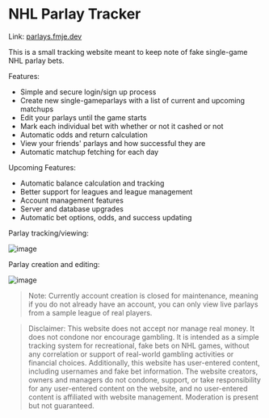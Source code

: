 # NHL Parlay Tracker

Link: [parlays.fmje.dev](https://parlays.fmje.dev)

This is a small tracking website meant to keep note of fake single-game NHL parlay bets.

Features:
- Simple and secure login/sign up process
- Create new single-gameparlays with a list of current and upcoming matchups
- Edit your parlays until the game starts
- Mark each individual bet with whether or not it cashed or not
- Automatic odds and return calculation
- View your friends' parlays and how successful they are
- Automatic matchup fetching for each day

Upcoming Features:
- Automatic balance calculation and tracking
- Better support for leagues and league management
- Account management features
- Server and database upgrades
- Automatic bet options, odds, and success updating

Parlay tracking/viewing:

![image](https://github.com/user-attachments/assets/d70245a5-815a-455f-81b0-d6c123a30b09)

Parlay creation and editing:

![image](https://github.com/user-attachments/assets/218b23a4-4483-4047-81c4-5e4d4b313604)

> Note: Currently account creation is closed for maintenance, meaning if you do not already have an account, you can only view live parlays from a sample league of real players.

> Disclaimer: This website does not accept nor manage real money. It does not condone nor encourage gambling. It is intended as a simple tracking system for recreational, fake bets on NHL games, without any correlation or support of real-world gambling activities or financial choices.
> Additionally, this website has user-entered content, including usernames and fake bet information. The website creators, owners and managers do not condone, support, or take responsibility for any user-entered content on the website, and no user-entered content is affiliated with website management. Moderation is present but not guaranteed. 
